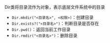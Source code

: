 
Dir类将目录流作为对象，表示底层文件系统中的目录

- `Dir.mkdir("<目录名>", <权限>)`：创建目录
- `Dir.exists?("<目录名>")`：判断目录是否存在
- `Dir.pwd()`：返回当前工作目录
- `Dir.rmdir("<目录名>")`：删除目录


###  ###

